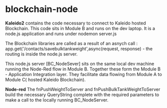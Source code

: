 # blockchain-node

**Kaleido2**
contains the code necessary to connect to Kaleido hosted Blockchain. This code sits in Module B and runs on the dev laptop.
It is a node.js application and runs under nodemon server.js

The Blockchain libraries are called as a result of an asnych call :  app.get('/contacts/savebulktankweight',async(request, response)  - the routing is inside the node.js server.


This node.js server [BC_NodeSever] sits on the same local dev machine running the Node-Red flow in Module B.
Together these form the Module B - Application Integration layer. They facilitate data flowing from Module A to Module C( hosted Kaleido Blockchain).

**Node-red**
The fnPushWeightToServer and fnPushBulkTankWeightToServer build the necessary QueryString complete with the required parameters to make a call to the locally running BC_NodeServer.

